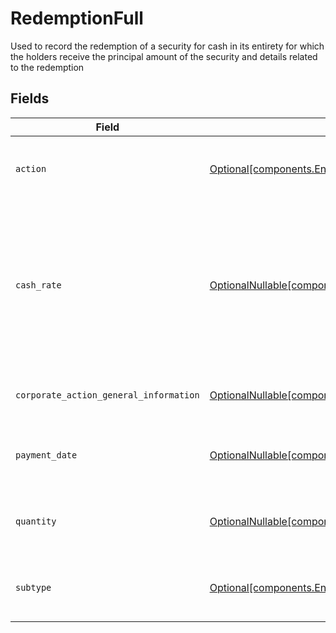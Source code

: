 # RedemptionFull

Used to record the redemption of a security for cash in its entirety for which the holders receive the principal amount of the security and details related to the redemption


## Fields

| Field                                                                                                                                                                | Type                                                                                                                                                                 | Required                                                                                                                                                             | Description                                                                                                                                                          | Example                                                                                                                                                              |
| -------------------------------------------------------------------------------------------------------------------------------------------------------------------- | -------------------------------------------------------------------------------------------------------------------------------------------------------------------- | -------------------------------------------------------------------------------------------------------------------------------------------------------------------- | -------------------------------------------------------------------------------------------------------------------------------------------------------------------- | -------------------------------------------------------------------------------------------------------------------------------------------------------------------- |
| `action`                                                                                                                                                             | [Optional[components.EntryRedemptionFullAction]](../../models/components/entryredemptionfullaction.md)                                                               | :heavy_minus_sign:                                                                                                                                                   | Corresponds to whether the entry is incoming outgoing                                                                                                                | INCOMING                                                                                                                                                             |
| `cash_rate`                                                                                                                                                          | [OptionalNullable[components.EntryRedemptionFullCashRate]](../../models/components/entryredemptionfullcashrate.md)                                                   | :heavy_minus_sign:                                                                                                                                                   | The rate (raw value, not a percentage, example: 50% will be .5 in this field) at which cash will be disbursed to the shareholder                                     | {<br/>"value": "0.25"<br/>}                                                                                                                                          |
| `corporate_action_general_information`                                                                                                                               | [OptionalNullable[components.EntryRedemptionFullCorporateActionGeneralInformation]](../../models/components/entryredemptionfullcorporateactiongeneralinformation.md) | :heavy_minus_sign:                                                                                                                                                   | Common fields for corporate actions                                                                                                                                  |                                                                                                                                                                      |
| `payment_date`                                                                                                                                                       | [OptionalNullable[components.EntryRedemptionFullPaymentDate]](../../models/components/entryredemptionfullpaymentdate.md)                                             | :heavy_minus_sign:                                                                                                                                                   | The anticipated payment date at the depository                                                                                                                       | {<br/>"day": 14,<br/>"month": 5,<br/>"year": 2024<br/>}                                                                                                              |
| `quantity`                                                                                                                                                           | [OptionalNullable[components.EntryRedemptionFullQuantity]](../../models/components/entryredemptionfullquantity.md)                                                   | :heavy_minus_sign:                                                                                                                                                   | Corresponds to the position's trade quantity                                                                                                                         | {<br/>"value": "0.25"<br/>}                                                                                                                                          |
| `subtype`                                                                                                                                                            | [Optional[components.EntryRedemptionFullSubtype]](../../models/components/entryredemptionfullsubtype.md)                                                             | :heavy_minus_sign:                                                                                                                                                   | Corresponds to the subtype of corporaction type                                                                                                                      | LIQUIDATION                                                                                                                                                          |